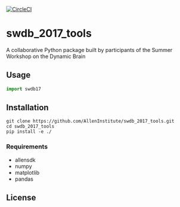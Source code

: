 [![CircleCI](https://circleci.com/gh/AllenInstitute/swdb_2017_tools.svg?style=svg&circle-token=ff275adf3693e339677fc1a9c6469a64e019ec7e)](https://circleci.com/gh/AllenInstitute/swdb_2017_tools)
# swdb_2017_tools

A collaborative Python package built by participants of the Summer Workshop on the Dynamic Brain

## Usage

```Python
import swdb17
```

## Installation

```
git clone https://github.com/AllenInstitute/swdb_2017_tools.git
cd swdb_2017_tools
pip install -e ./
```

### Requirements

- allensdk
- numpy
- matplotlib
- pandas

## License

